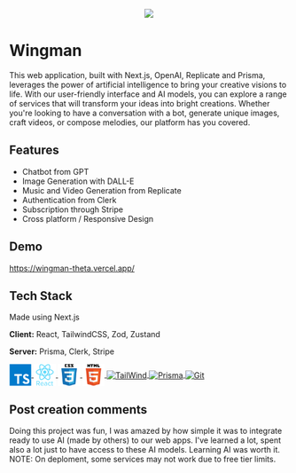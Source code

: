 <p align="center"> 
    <img src="https://raw.githubusercontent.com/gnzchan/wingman/main/public/logo/banner_wingman.png">
</p>

# Wingman

This web application, built with Next.js, OpenAI, Replicate and Prisma, leverages the power of artificial intelligence to bring your creative visions to life. With our user-friendly interface and AI models, you can explore a range of services that will transform your ideas into bright creations. Whether you're looking to have a conversation with a bot, generate unique images, craft videos, or compose melodies, our platform has you covered.

## Features

- Chatbot from GPT
- Image Generation with DALL-E
- Music and Video Generation from Replicate
- Authentication from Clerk
- Subscription through Stripe
- Cross platform / Responsive Design

## Demo

https://wingman-theta.vercel.app/

## Tech Stack

Made using Next.js

**Client:**
React, TailwindCSS, Zod, Zustand

**Server:** Prisma, Clerk, Stripe

<a href="https://www.typescriptlang.org/" target="blank"> 
    <img align="center" src="https://raw.githubusercontent.com/devicons/devicon/master/icons/typescript/typescript-original.svg" alt="TypeScript" height="40" width="40" /> 
</a>
<a href="https://reactjs.org/" target="blank"> 
    <img align="center" src="https://raw.githubusercontent.com/devicons/devicon/master/icons/react/react-original-wordmark.svg" alt="React" height="40" width="40" /> 
</a> 
<a href="https://www.w3schools.com/css/" target="blank"> 
    <img align="center" src="https://raw.githubusercontent.com/devicons/devicon/master/icons/css3/css3-original-wordmark.svg" alt="Css3" height="40" width="40" /> 
</a> 
<a href="https://www.w3.org/html/" target="blank"> 
    <img align="center" src="https://raw.githubusercontent.com/devicons/devicon/master/icons/html5/html5-original-wordmark.svg" alt="Html5" height="40" width="40" /> 
</a> 
<a href="https://tailwindcss.com/" target="blank"> 
    <img align="center" src="https://www.vectorlogo.zone/logos/tailwindcss/tailwindcss-icon.svg" alt="TailWind" height="40" width="40" /> 
</a> 
<a href="https://www.prisma.io/" target="blank"> 
    <img align="center" src="https://devicons.railway.app/i/prisma-dark.svg" alt="Prisma" height="40" width="40" /> 
</a> 
<a href="https://git-scm.com/" target="blank"> 
    <img align="center" src="https://www.vectorlogo.zone/logos/git-scm/git-scm-icon.svg" alt="Git" height="40" width="40" /> 
</a>

## Post creation comments

Doing this project was fun, I was amazed by how simple it was to integrate ready to use AI (made by others) to our web apps. I've learned a lot, spent also a lot just to have access to these AI models. Learning AI was worth it. NOTE: On deploment, some services may not work due to free tier limits.
